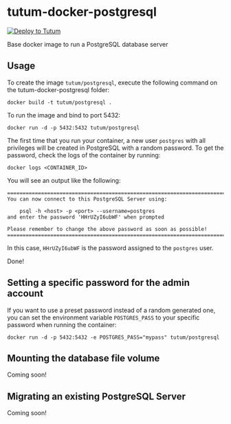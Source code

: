 tutum-docker-postgresql
=======================

[![Deploy to Tutum](https://s.tutum.co/deploy-to-tutum.svg)](https://dashboard.tutum.co/stack/deploy/)

Base docker image to run a PostgreSQL database server


Usage
-----

To create the image `tutum/postgresql`, execute the following command on the tutum-docker-postgresql folder:

	docker build -t tutum/postgresql .

To run the image and bind to port 5432:

	docker run -d -p 5432:5432 tutum/postgresql

The first time that you run your container, a new user `postgres` with all privileges
will be created in PostgreSQL with a random password. To get the password, check the logs
of the container by running:

	docker logs <CONTAINER_ID>

You will see an output like the following:

	========================================================================
	You can now connect to this PostgreSQL Server using:

	    psql -h <host> -p <port> --username=postgres
	and enter the password 'HHrUZyI6ubWF' when prompted

	Please remember to change the above password as soon as possible!
	========================================================================

In this case, `HHrUZyI6ubWF` is the password assigned to the `postgres` user.

Done!


Setting a specific password for the admin account
-------------------------------------------------

If you want to use a preset password instead of a random generated one, you can
set the environment variable `POSTGRES_PASS` to your specific password when running the container:

	docker run -d -p 5432:5432 -e POSTGRES_PASS="mypass" tutum/postgresql


Mounting the database file volume
---------------------------------

Coming soon!


Migrating an existing PostgreSQL Server
----------------------------------

Coming soon!
